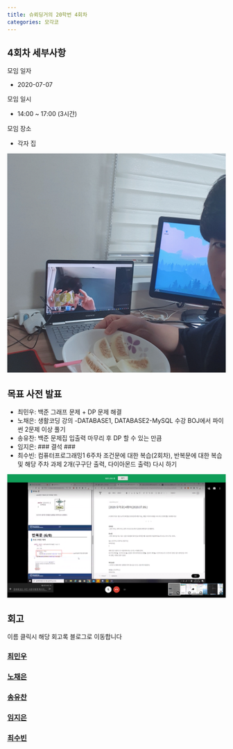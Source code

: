 ```yaml
---
title: 슈뢰딩거의 20학번 4회차
categories: 모각코
---
```


<!-- 4 -> 회차 -->

## 4회차 세부사항

모임 일자
- 2020-07-07

모임 일시
- 14:00 ~ 17:00 (3시간)

모임 장소
- 각자 집

<!-- 다과 사진 HERE -->
![다과사진0](\images\2020-07-09\다과사진.jpg)

## 목표 사전 발표

* 최민우: 백준 그래프 문제 + DP 문제 해결
* 노채은: 생활코딩 강의 -DATABASE1, DATABASE2-MySQL 수강 BOJ에서 파이썬 2문제 이상 풀기
* 송유찬: 백준 문제집 입출력 마무리 후 DP 할 수 있는 만큼
* 임지은: ###       결석      ###
* 최수빈: 컴퓨터프로그래밍1 6주차 조건문에 대한 복습(2회차), 반복문에 대한 복습 및 해당 주차 과제 2개(구구단 출력, 다이아몬드 출력) 다시 하기

<!-- 공부 사진 HERE -->
![공부사진0](\images\2020-07-09\공부사진.png)

## 회고
이름 클릭시 해당 회고록 블로그로 이동합니다

### [최민우]()


### [노채은]()


### [송유찬]()


### [임지은]()


### [최수빈]()
